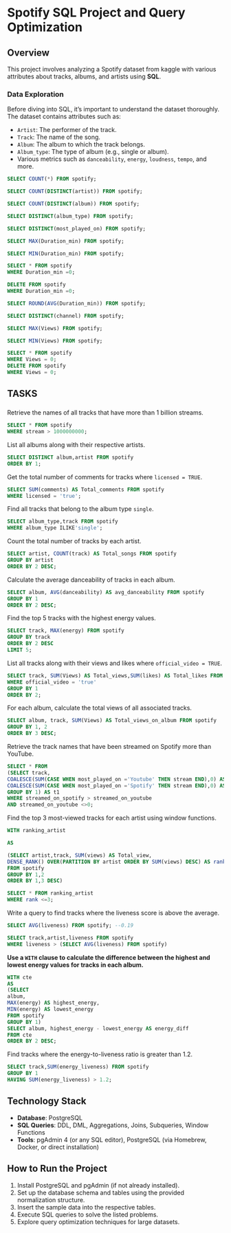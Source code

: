 # Spotify  SQL Project and Query Optimization 

## Overview
This project involves analyzing a Spotify dataset from kaggle  with various attributes about tracks, albums, and artists using **SQL**. 


###  Data Exploration
Before diving into SQL, it’s important to understand the dataset thoroughly. The dataset contains attributes such as:
- `Artist`: The performer of the track.
- `Track`: The name of the song.
- `Album`: The album to which the track belongs.
- `Album_type`: The type of album (e.g., single or album).
- Various metrics such as `danceability`, `energy`, `loudness`, `tempo`, and more.
  
```sql
SELECT COUNT(*) FROM spotify;

SELECT COUNT(DISTINCT(artist)) FROM spotify;

SELECT COUNT(DISTINCT(album)) FROM spotify;

SELECT DISTINCT(album_type) FROM spotify;

SELECT DISTINCT(most_played_on) FROM spotify;

SELECT MAX(Duration_min) FROM spotify;

SELECT MIN(Duration_min) FROM spotify;

SELECT * FROM spotify
WHERE Duration_min =0;

DELETE FROM spotify
WHERE Duration_min =0;

SELECT ROUND(AVG(Duration_min)) FROM spotify;

SELECT DISTINCT(channel) FROM spotify;

SELECT MAX(Views) FROM spotify;

SELECT MIN(Views) FROM spotify;

SELECT * FROM spotify
WHERE Views = 0;
DELETE FROM spotify
WHERE Views = 0;


```


## TASKS

### 
 Retrieve the names of all tracks that have more than 1 billion streams.
```sql
SELECT * FROM spotify
WHERE stream > 1000000000;
```
 List all albums along with their respective artists.
 ```sql
SELECT DISTINCT album,artist FROM spotify
ORDER BY 1;
```
 Get the total number of comments for tracks where `licensed = TRUE`.
  ```sql
SELECT SUM(comments) AS Total_comments FROM spotify
WHERE licensed = 'true';
```
 Find all tracks that belong to the album type `single`.
  ```sql
SELECT album_type,track FROM spotify
WHERE album_type ILIKE'single';
```
 Count the total number of tracks by each artist.
 ```sql
SELECT artist, COUNT(track) AS Total_songs FROM spotify
GROUP BY artist
ORDER BY 2 DESC;
```

 Calculate the average danceability of tracks in each album.
   ```sql
SELECT album, AVG(danceability) AS avg_danceability FROM spotify
GROUP BY 1
ORDER BY 2 DESC;
```
 Find the top 5 tracks with the highest energy values.
   ```sql
SELECT track, MAX(energy) FROM spotify
GROUP BY track
ORDER BY 2 DESC
LIMIT 5;
```
 List all tracks along with their views and likes where `official_video = TRUE`.
   ```sql
SELECT track, SUM(Views) AS Total_views,SUM(likes) AS Total_likes FROM spotify
WHERE official_video = 'true'
GROUP BY 1
ORDER BY 2;
```
 For each album, calculate the total views of all associated tracks.
   ```sql
SELECT album, track, SUM(Views) AS Total_views_on_album FROM spotify
GROUP BY 1, 2
ORDER BY 3 DESC;
```
Retrieve the track names that have been streamed on Spotify more than YouTube.
  ```sql
SELECT * FROM 
(SELECT track,
COALESCE(SUM(CASE WHEN most_played_on ='Youtube' THEN stream END),0) AS streamed_on_youtube,
COALESCE(SUM(CASE WHEN most_played_on ='Spotify' THEN stream END),0) AS streamed_on_spotify FROM spotify
GROUP BY 1) AS t1
WHERE streamed_on_spotify > streamed_on_youtube
AND streamed_on_youtube <>0;
```

 
 Find the top 3 most-viewed tracks for each artist using window functions.
  ```sql
WITH ranking_artist

AS

(SELECT artist,track, SUM(views) AS Total_view,
DENSE_RANK() OVER(PARTITION BY artist ORDER BY SUM(views) DESC) AS rank
FROM spotify
GROUP BY 1,2
ORDER BY 1,3 DESC)

SELECT * FROM ranking_artist
WHERE rank <=3;

```
 Write a query to find tracks where the liveness score is above the average.
   ```sql
SELECT AVG(liveness) FROM spotify; --0.19

SELECT track,artist,liveness FROM spotify
WHERE liveness > (SELECT AVG(liveness) FROM spotify)
```
 **Use a `WITH` clause to calculate the difference between the highest and lowest energy values for tracks in each album.**
```sql
WITH cte
AS
(SELECT 
album,
MAX(energy) AS highest_energy,
MIN(energy) AS lowest_energy
FROM spotify
GROUP BY 1)
SELECT album, highest_energy - lowest_energy AS energy_diff
FROM cte
ORDER BY 2 DESC;
```
   
 Find tracks where the energy-to-liveness ratio is greater than 1.2.
 ```sql
SELECT track,SUM(energy_liveness) FROM spotify
GROUP BY 1
HAVING SUM(energy_liveness) > 1.2;
```


## Technology Stack
- **Database**: PostgreSQL
- **SQL Queries**: DDL, DML, Aggregations, Joins, Subqueries, Window Functions
- **Tools**: pgAdmin 4 (or any SQL editor), PostgreSQL (via Homebrew, Docker, or direct installation)

## How to Run the Project
1. Install PostgreSQL and pgAdmin (if not already installed).
2. Set up the database schema and tables using the provided normalization structure.
3. Insert the sample data into the respective tables.
4. Execute SQL queries to solve the listed problems.
5. Explore query optimization techniques for large datasets.



